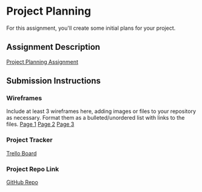 # Project Planning
For this assignment, you'll create some initial plans for your project.

## Assignment Description
[Project Planning Assignment](https://education.launchcode.org/liftoff/modules/assignments/project-planning)

## Submission Instructions

### Wireframes

Include at least 3 wireframes here, adding images or files to your repository as necessary. Format them as a bulleted/unordered list with links to the files.
[Page 1](https://github.com/spmcginnis/liftoff-assignments/blob/master/P3-Project_Planning/wireframes/page1.png)
[Page 2](https://github.com/spmcginnis/liftoff-assignments/blob/master/P3-Project_Planning/wireframes/page2.png)
[Page 3](https://github.com/spmcginnis/liftoff-assignments/blob/master/P3-Project_Planning/wireframes/page3.png)


### Project Tracker

[Trello Board](https://trello.com/b/qUOXYLjr/lc-final-project-liftoff)

### Project Repo Link

[GitHub Repo](https://github.com/spmcginnis/liftoff-assignments)
